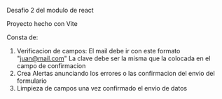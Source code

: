 Desafio 2 del modulo de react

Proyecto hecho con Vite

Consta de:

1. Verificacion de campos:
     El mail debe ir con este formato "juan@mail.com"
     La clave debe ser la misma que la colocada en el campo de confirmacion
2. Crea Alertas anunciando los errores o las confirmacion del envio del formulario
3. Limpieza de campos una vez confirmado el envio de datos
 
 
